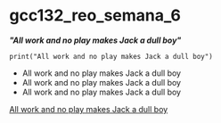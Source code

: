 # gcc132_reo_semana_6

***"All work and no play makes Jack a dull boy"***

`
print("All work and no play makes Jack a dull boy")
`

* All work and no play makes Jack a dull boy
* All work and no play makes Jack a dull boy
* All work and no play makes Jack a dull boy

[All work and no play makes Jack a dull boy](https://en.wikipedia.org/wiki/All_work_and_no_play_makes_Jack_a_dull_boy)
